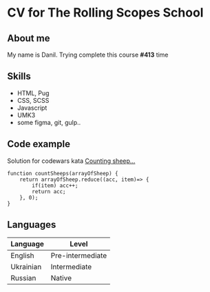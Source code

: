 # CV for The Rolling Scopes School

## About me
My name is Danil. Trying complete this course __#413__ time

## Skills
- HTML, Pug
- CSS, SCSS
- Javascript
- UMK3
- some figma, git, gulp..

## Code example
Solution for codewars kata [Counting sheep...](https://www.codewars.com/kata/54edbc7200b811e956000556/javascript)

	function countSheeps(arrayOfSheep) {
		return arrayOfSheep.reduce((acc, item)=> {
			if(item) acc++;
			return acc;
		}, 0);
	}

## Languages

| Language | Level |
|----------|-------|
|English   |Pre-intermediate|
|Ukrainian |Intermediate|
|Russian   |Native|
